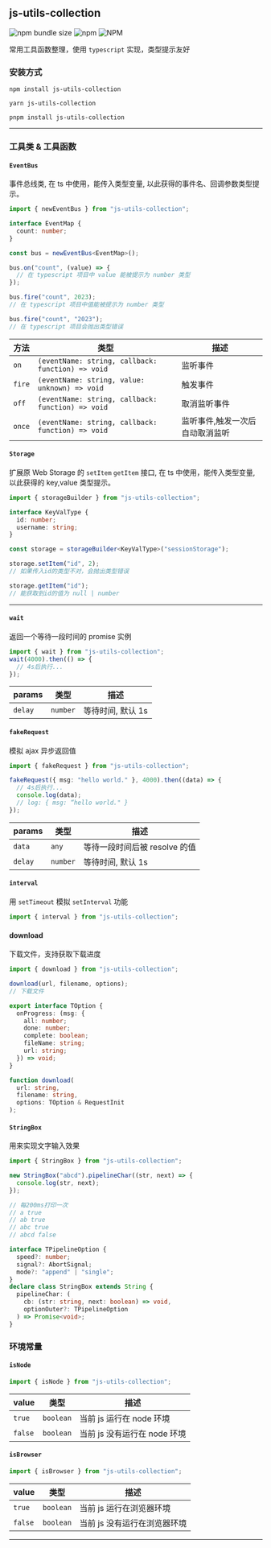 ## js-utils-collection

![npm bundle size](https://img.shields.io/bundlephobia/minzip/js-utils-collection)
![npm](https://img.shields.io/npm/dw/js-utils-collection)
![NPM](https://img.shields.io/npm/l/js-utils-collection)

常用工具函数整理，使用 `typescript` 实现，类型提示友好

### 安装方式

```shell
npm install js-utils-collection
```

```shell
yarn js-utils-collection
```

```shell
pnpm install js-utils-collection
```

---

### 工具类 & 工具函数

#### `EventBus`

事件总线类, 在 ts 中使用，能传入类型变量, 以此获得的事件名、回调参数类型提示。

```ts
import { newEventBus } from "js-utils-collection";

interface EventMap {
  count: number;
}

const bus = newEventBus<EventMap>();

bus.on("count", (value) => {
  // 在 typescript 项目中 value 能被提示为 number 类型
});

bus.fire("count", 2023);
// 在 typescript 项目中值能被提示为 number 类型

bus.fire("count", "2023");
// 在 typescript 项目会抛出类型错误
```

| 方法   | 类型                                               | 描述                            |
| ------ | -------------------------------------------------- | ------------------------------- |
| `on`   | `(eventName: string, callback: function) => void ` | 监听事件                        |
| `fire` | `(eventName: string, value: unknown) => void`      | 触发事件                        |
| `off`  | `(eventName: string, callback: function) => void ` | 取消监听事件                    |
| `once` | `(eventName: string, callback: function) => void ` | 监听事件,触发一次后自动取消监听 |

#### `Storage`

扩展原 Web Storage 的 `setItem` `getItem` 接口, 在 ts 中使用，能传入类型变量, 以此获得的 key,value 类型提示。

```ts
import { storageBuilder } from "js-utils-collection";

interface KeyValType {
  id: number;
  username: string;
}

const storage = storageBuilder<KeyValType>("sessionStorage");

storage.setItem("id", 2);
// 如果传入id的类型不对，会抛出类型错误

storage.getItem("id");
// 能获取到id的值为 null | number
```

---

#### `wait`

返回一个等待一段时间的 promise 实例

```ts
import { wait } from "js-utils-collection";
wait(4000).then(() => {
  // 4s后执行...
});
```

| params  | 类型     | 描述              |
| ------- | -------- | ----------------- |
| `delay` | `number` | 等待时间, 默认 1s |

#### `fakeRequest`

模拟 ajax 异步返回值

```ts
import { fakeRequest } from "js-utils-collection";

fakeRequest({ msg: "hello world." }, 4000).then((data) => {
  // 4s后执行...
  console.log(data);
  // log: { msg: “hello world." }
});
```

| params  | 类型     | 描述                          |
| ------- | -------- | ----------------------------- |
| `data`  | `any`    | 等待一段时间后被 resolve 的值 |
| `delay` | `number` | 等待时间, 默认 1s             |

#### `interval`

用 `setTimeout` 模拟 `setInterval` 功能

```ts
import { interval } from "js-utils-collection";
```

#### download

下载文件，支持获取下载进度

```ts
import { download } from "js-utils-collection";

download(url, filename, options);
// 下载文件
```

```ts
export interface TOption {
  onProgress: (msg: {
    all: number;
    done: number;
    complete: boolean;
    fileName: string;
    url: string;
  }) => void;
}

function download(
  url: string,
  filename: string,
  options: TOption & RequestInit
);
```

#### `StringBox`

用来实现文字输入效果

```ts
import { StringBox } from "js-utils-collection";

new StringBox("abcd").pipelineChar((str, next) => {
  console.log(str, next);
});

// 每200ms打印一次
// a true
// ab true
// abc true
// abcd false
```

```ts
interface TPipelineOption {
  speed?: number;
  signal?: AbortSignal;
  mode?: "append" | "single";
}
declare class StringBox extends String {
  pipelineChar: (
    cb: (str: string, next: boolean) => void,
    optionOuter?: TPipelineOption
  ) => Promise<void>;
}
```

### 环境常量

#### `isNode`

```js
import { isNode } from "js-utils-collection";
```

| value   | 类型      | 描述                         |
| ------- | --------- | ---------------------------- |
| `true`  | `boolean` | 当前 js 运行在 node 环境     |
| `false` | `boolean` | 当前 js 没有运行在 node 环境 |

#### `isBrowser`

```js
import { isBrowser } from "js-utils-collection";
```

| value   | 类型      | 描述                         |
| ------- | --------- | ---------------------------- |
| `true`  | `boolean` | 当前 js 运行在浏览器环境     |
| `false` | `boolean` | 当前 js 没有运行在浏览器环境 |

---

